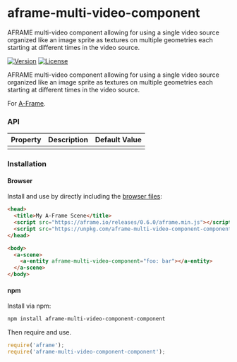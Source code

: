 # aframe-multi-video-component
AFRAME multi-video component allowing for using a single video source organized like an image sprite as textures on multiple geometries each starting at different times in the video source.

[![Version](http://img.shields.io/npm/v/aframe-multi-video-component-component.svg?style=flat-square)](https://npmjs.org/package/aframe-multi-video-component-component)
[![License](http://img.shields.io/npm/l/aframe-multi-video-component-component.svg?style=flat-square)](https://npmjs.org/package/aframe-multi-video-component-component)

AFRAME multi-video component allowing for using a single video source organized like an image sprite as textures on multiple geometries each starting at different times in the video source.

For [A-Frame](https://aframe.io).

### API

| Property | Description | Default Value |
| -------- | ----------- | ------------- |
|          |             |               |

### Installation

#### Browser

Install and use by directly including the [browser files](dist):

```html
<head>
  <title>My A-Frame Scene</title>
  <script src="https://aframe.io/releases/0.6.0/aframe.min.js"></script>
  <script src="https://unpkg.com/aframe-multi-video-component-component/dist/aframe-multi-video-component-component.min.js"></script>
</head>

<body>
  <a-scene>
    <a-entity aframe-multi-video-component="foo: bar"></a-entity>
  </a-scene>
</body>
```

#### npm

Install via npm:

```bash
npm install aframe-multi-video-component-component
```

Then require and use.

```js
require('aframe');
require('aframe-multi-video-component-component');
```

